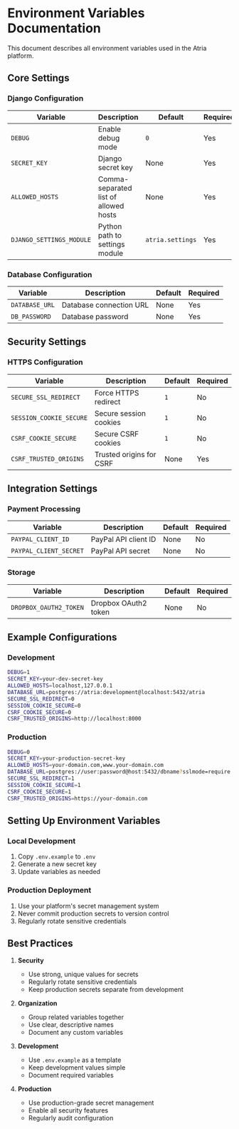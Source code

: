# Environment Variables Documentation

This document describes all environment variables used in the Atria platform.

## Core Settings

### Django Configuration
| Variable | Description | Default | Required |
|----------|-------------|---------|----------|
| `DEBUG` | Enable debug mode | `0` | Yes |
| `SECRET_KEY` | Django secret key | None | Yes |
| `ALLOWED_HOSTS` | Comma-separated list of allowed hosts | None | Yes |
| `DJANGO_SETTINGS_MODULE` | Python path to settings module | `atria.settings` | Yes |

### Database Configuration
| Variable | Description | Default | Required |
|----------|-------------|---------|----------|
| `DATABASE_URL` | Database connection URL | None | Yes |
| `DB_PASSWORD` | Database password | None | Yes |

## Security Settings

### HTTPS Configuration
| Variable | Description | Default | Required |
|----------|-------------|---------|----------|
| `SECURE_SSL_REDIRECT` | Force HTTPS redirect | `1` | No |
| `SESSION_COOKIE_SECURE` | Secure session cookies | `1` | No |
| `CSRF_COOKIE_SECURE` | Secure CSRF cookies | `1` | No |
| `CSRF_TRUSTED_ORIGINS` | Trusted origins for CSRF | None | Yes |

## Integration Settings

### Payment Processing
| Variable | Description | Default | Required |
|----------|-------------|---------|----------|
| `PAYPAL_CLIENT_ID` | PayPal API client ID | None | No |
| `PAYPAL_CLIENT_SECRET` | PayPal API secret | None | No |

### Storage
| Variable | Description | Default | Required |
|----------|-------------|---------|----------|
| `DROPBOX_OAUTH2_TOKEN` | Dropbox OAuth2 token | None | No |

## Example Configurations

### Development
```bash
DEBUG=1
SECRET_KEY=your-dev-secret-key
ALLOWED_HOSTS=localhost,127.0.0.1
DATABASE_URL=postgres://atria:development@localhost:5432/atria
SECURE_SSL_REDIRECT=0
SESSION_COOKIE_SECURE=0
CSRF_COOKIE_SECURE=0
CSRF_TRUSTED_ORIGINS=http://localhost:8000
```

### Production
```bash
DEBUG=0
SECRET_KEY=your-production-secret-key
ALLOWED_HOSTS=your-domain.com,www.your-domain.com
DATABASE_URL=postgres://user:password@host:5432/dbname?sslmode=require
SECURE_SSL_REDIRECT=1
SESSION_COOKIE_SECURE=1
CSRF_COOKIE_SECURE=1
CSRF_TRUSTED_ORIGINS=https://your-domain.com
```

## Setting Up Environment Variables

### Local Development
1. Copy `.env.example` to `.env`
2. Generate a new secret key
3. Update variables as needed

### Production Deployment
1. Use your platform's secret management system
2. Never commit production secrets to version control
3. Regularly rotate sensitive credentials

## Best Practices

1. **Security**
   - Use strong, unique values for secrets
   - Regularly rotate sensitive credentials
   - Keep production secrets separate from development

2. **Organization**
   - Group related variables together
   - Use clear, descriptive names
   - Document any custom variables

3. **Development**
   - Use `.env.example` as a template
   - Keep development values simple
   - Document required variables

4. **Production**
   - Use production-grade secret management
   - Enable all security features
   - Regularly audit configuration
